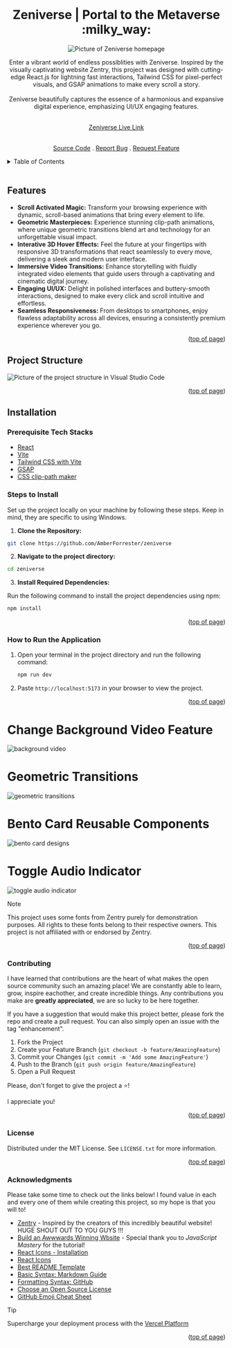 <a id="readme-top"></a>

<h1 align="center">Zeniverse | Portal to the Metaverse :milky_way:</h1> 

<div align="center">

<img src="/public/img/home.png" alt="Picture of Zeniverse homepage">

<p align="center">Enter a vibrant world of endless possiblities with Zeniverse. Inspired by the visually captivating website Zentry, this project was designed with cutting-edge React.js for lightning fast interactions, Tailwind CSS for pixel-perfect visuals, and GSAP animations to make every scroll a story.  
<br/>
<br/>
Zeniverse beautifully captures the essence of a harmonious and expansive digital experience, emphasizing UI/UX engaging features. 
<br />
<br />

<a href="https://zeniverse.vercel.app/">Zeniverse Live Link</a>



<br />
<a href="https://github.com/AmberForrester/zeniverse">Source Code</a>
.
<a href="https://github.com/AmberForrester/zeniverse/issues/new?assignees=&labels=bug&projects=&template=bug-report-%F0%9F%90%9E.md&title=">Report Bug</a>
.
<a href="https://github.com/AmberForrester/zeniverse/issues/new?assignees=&labels=enhancement&projects=&template=feature-request-%F0%9F%9A%80.md&title=">Request Feature</a>
</p>
</div>

<details>
  <summary>Table of Contents</summary>
  <ol>
    <li><a href="#features">Features</a></li>
    <li><a href="#project-structure">Project Structure</a></li>
    <li><a href="#installation">Installation</a></li>
    <li><a href="#steps-to-install">Steps to Install</a></li>
    <li><a href="#how-to-run-the-application">How to Run the Application</a></li>
    <li><a href="#contributing">Contributing</a></li>
    <li><a href="#license">License</a></li>
    <li><a href="#acknowledgments">Acknowledgments</a></li>
  </ol>
</details>
<br />



## Features
- **Scroll Activated Magic:** Transform your browsing experience with dynamic, scroll-based animations that bring every element to life.
- **Geometric Masterpieces:** Experience stunning clip-path animations, where unique geometric transitions blend art and technology for an unforgettable visual impact.
- **Interative 3D Hover Effects:** Feel the future at your fingertips with responsive 3D transformations that react seamlessly to every move, delivering a sleek and modern user interface.
- **Immersive Video Transitions:** Enhance storytelling with fluidly integrated video elements that guide users through a captivating and cinematic digital journey.
- **Engaging UI/UX:** Delight in polished interfaces and buttery-smooth interactions, designed to make every click and scroll intuitive and effortless.
- **Seamless Responsiveness:** From desktops to smartphones, enjoy flawless adaptability across all devices, ensuring a consistently premium experience wherever you go.

<p align="right">(<a href="#readme-top">top of page</a>)</p>



## Project Structure

<img src="/public/img/structure.png" alt="Picture of the project structure in Visual Studio Code">

<p align="right">(<a href="#readme-top">top of page</a>)</p>



## Installation

### Prerequisite Tech Stacks
- [React](https://react.dev/learn/start-a-new-react-project)
- [Vite](https://vite.dev/guide/)
- [Tailwind CSS with Vite](https://tailwindcss.com/docs/guides/vite)
- [GSAP](https://gsap.com/)
- [CSS clip-path maker](https://bennettfeely.com/clippy/)



### Steps to Install

Set up the project locally on your machine by following these steps. 
Keep in mind, they are specific to using Windows.

1. **Clone the Repository:**
  ```bash
  git clone https://github.com/AmberForrester/zeniverse 
  ```

2. **Navigate to the project directory:**
  ```bash
  cd zeniverse
  ```

3. **Install Required Dependencies:** 

Run the following command to install the project dependencies using npm:
  ```bash
  npm install
  ``` 

<p align="right">(<a href="#readme-top">top of page</a>)</p>



### How to Run the Application

1. Open your terminal in the project directory and run the following command: 
   ```bash
   npm run dev
   ```

2. Paste `http://localhost:5173` in your browser to view the project.

<p align="right">(<a href="#readme-top">top of page</a>)</p>



# Change Background Video Feature
<img src="/public/img/ChangeBackgroundVideoFeature.png" alt="background video">

# Geometric Transitions
<img src="/public/img/geometricTransitions.png" alt="geometric transitions">

# Bento Card Reusable Components 
<img src="/public/img/bentoCardDesign.png" alt="bento card designs">

# Toggle Audio Indicator
<img src="/public/img/ToggleAudioIndicator.png" alt="toggle audio indicator">

> [!NOTE]
> This project uses some fonts from Zentry purely for demonstration purposes. All rights to these fonts belong to their respective owners. This project is not affiliated with or endorsed by Zentry.

<p align="right">(<a href="#readme-top">top of page</a>)</p>



### Contributing

I have learned that contributions are the heart of what makes the open source community such an amazing place! We are constantly able to learn, grow, inspire eachother, and create incredible things. Any contributions you make are **greatly appreciated**, we are so lucky to be here together.

If you have a suggestion that would make this project better, please fork the repo and create a pull request. You can also simply open an issue with the tag "enhancement".

1. Fork the Project
2. Create your Feature Branch (`git checkout -b feature/AmazingFeature`)
3. Commit your Changes (`git commit -m 'Add some AmazingFeature'`)
4. Push to the Branch (`git push origin feature/AmazingFeature`)
5. Open a Pull Request

Please, don't forget to give the project a :star:! 

I appreciate you!

<p align="right">(<a href="#readme-top">top of page</a>)</p>



### License

Distributed under the MIT License. See `LICENSE.txt` for more information.

<p align="right">(<a href="#readme-top">top of page</a>)</p>



### Acknowledgments

Please take some time to check out the links below! I found value in each and every one of them while creating this project, so my hope is that you will to!

* [Zentry](https://zentry.com/) - Inspired by the creators of this incredibly beautiful website! HUGE SHOUT OUT TO YOU GUYS !!!
* [Build an Awwwards Winning Wbsite](https://youtu.be/zA9r5zTllx4?si=t4JxdguLoq5zp3qS) - Special thank you to _JavaScript Mastery_ for the tutorial!
* [React Icons - Installation ](https://www.npmjs.com/package/react-icons)
* [React Icons](https://react-icons.github.io/react-icons/)
* [Best README Template](https://github.com/othneildrew/Best-README-Template)
* [Basic Syntax: Markdown Guide](https://www.markdownguide.org/basic-syntax/#reference-style-links)
* [Formatting Syntax: GitHub](https://docs.github.com/en/get-started/writing-on-github/getting-started-with-writing-and-formatting-on-github/basic-writing-and-formatting-syntax)
* [Choose an Open Source License](https://choosealicense.com)
* [GitHub Emoji Cheat Sheet](https://github.com/ikatyang/emoji-cheat-sheet/blob/master/README.md#animal-bug)

> [!TIP]
> Supercharge your deployment process with the [Vercel Platform](https://vercel.com/new?utm_medium=default-template&filter=next.js&utm_source=create-next-app&utm_campaign=create-next-app-readme)

<p align="right">(<a href="#readme-top">top of page</a>)</p>